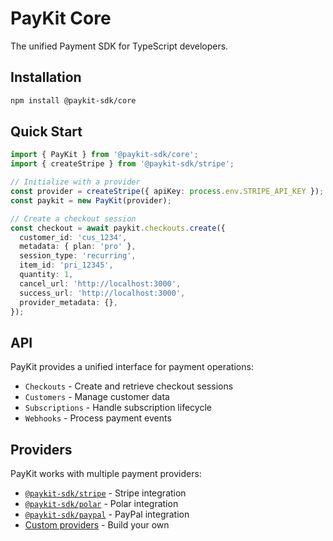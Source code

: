 # PayKit Core

The unified Payment SDK for TypeScript developers.

## Installation

```bash
npm install @paykit-sdk/core
```

## Quick Start

```typescript
import { PayKit } from '@paykit-sdk/core';
import { createStripe } from '@paykit-sdk/stripe';

// Initialize with a provider
const provider = createStripe({ apiKey: process.env.STRIPE_API_KEY });
const paykit = new PayKit(provider);

// Create a checkout session
const checkout = await paykit.checkouts.create({
  customer_id: 'cus_1234',
  metadata: { plan: 'pro' },
  session_type: 'recurring',
  item_id: 'pri_12345',
  quantity: 1,
  cancel_url: 'http://localhost:3000',
  success_url: 'http://localhost:3000',
  provider_metadata: {},
});
```

## API

PayKit provides a unified interface for payment operations:

- `Checkouts` - Create and retrieve checkout sessions
- `Customers` - Manage customer data
- `Subscriptions` - Handle subscription lifecycle
- `Webhooks` - Process payment events

## Providers

PayKit works with multiple payment providers:

- [`@paykit-sdk/stripe`](https://github.com/usepaykit/paykit-sdk/tree/main/packages/stripe) - Stripe integration
- [`@paykit-sdk/polar`](https://github.com/usepaykit/paykit-sdk/tree/main/packages/polar) - Polar integration
- [`@paykit-sdk/paypal`](https://github.com/usepaykit/paykit-sdk/tree/main/packages/paypal) - PayPal integration
- [Custom providers](https://github.com/usepaykit/paykit-sdk/tree/main/packages/custom-provider) - Build your own
